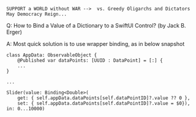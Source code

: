 ```
SUPPORT a WORLD without WAR -->  vs. Greedy Oligarchs and Dictators
May Democracy Reign... 
```

Q: How to Bind a Value of a Dictionary to a SwiftUI Control? (by Jack B. Erger)

A: Most quick solution is to use wrapper binding, as in below snapshot

```
class AppData: ObservableObject {
    @Published var dataPoints: [UUID : DataPoint] = [:] {
    ...
}

...

Slider(value: Binding<Double>(
    get: { self.appData.dataPoints[self.dataPointID]?.value ?? 0 },
    set: { self.appData.dataPoints[self.dataPointID]?.value = $0}), in: 0...10000)
```

